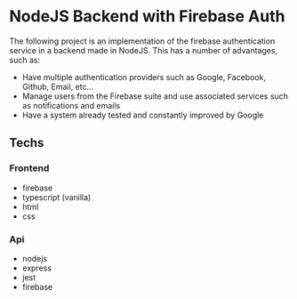 # NodeJS Backend with Firebase Auth

The following project is an implementation of the firebase authentication service in a backend made in NodeJS. This has a number of advantages, such as:

- Have multiple authentication providers such as Google, Facebook, Github, Email, etc...
- Manage users from the Firebase suite and use associated services such as notifications and emails
- Have a system already tested and constantly improved by Google


## Techs

### Frontend

- firebase
- typescript (vanilla)
- html
- css

### Api

- nodejs
- express
- jest
- firebase